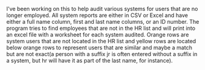 I've been working on this to help audit various systems for users that are no longer employed. All system reports are either in CSV or Excel and have either a full name column, first and last name columns, or an ID number. The program tries to find employees that are not in the HR list and will print into an excel file with a worksheet for each system audited. Orange rows are system users that are not located in the HR list and yellow rows are located below orange rows to represent users that are similar and maybe a match but are not exact(a person with a suffix jr is often entered without a suffix in a system, but hr will have it as part of the last name, for instance).
